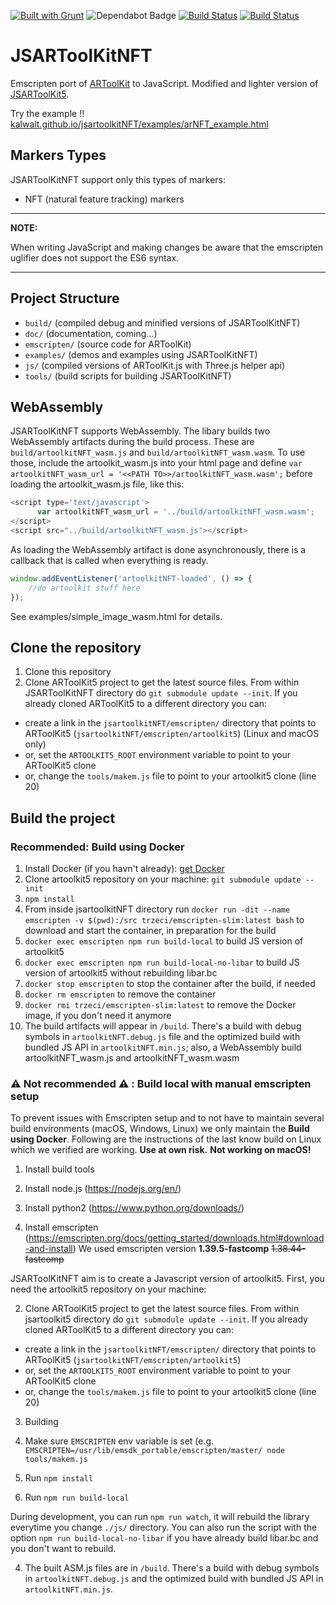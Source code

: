 [![Built with Grunt](https://cdn.gruntjs.com/builtwith.svg)](https://gruntjs.com/)
<img src="https://flat.badgen.net/dependabot/thepracticaldev/dev.to?icon=dependabot" alt="Dependabot Badge" />
[![Build Status](https://travis-ci.com/kalwalt/jsartoolkitNFT.svg?branch=master)](https://travis-ci.com/kalwalt/jsartoolkitNFT)
[![Build Status](https://app.bitrise.io/app/27069fc90c01edd4/status.svg?token=NEccMUM1Jh8TFezKwDexAw)](https://app.bitrise.io/app/27069fc90c01edd4)

# JSARToolKitNFT

Emscripten port of [ARToolKit](https://github.com/artoolkitx/artoolkit5) to JavaScript.
Modified and lighter version of [JSARToolKit5](https://github.com/artoolkitx/jsartoolkit5).

Try the example !! [kalwalt.github.io/jsartoolkitNFT/examples/arNFT_example.html](https://kalwalt.github.io/jsartoolkitNFT/examples/arNFT_example.html)

## Markers Types

JSARToolKitNFT support only this types of markers:

- NFT (natural feature tracking) markers

--------------------------------------------------------------------------------

**NOTE:**

When writing JavaScript and making changes be aware that the emscripten uglifier does not support the ES6 syntax.

--------------------------------------------------------------------------------

## Project Structure

- `build/` (compiled debug and minified versions of JSARToolKitNFT)
- `doc/` (documentation, coming...)
- `emscripten/` (source code for ARToolKit)
- `examples/` (demos and examples using JSARToolKitNFT)
- `js/` (compiled versions of ARToolKit.js with Three.js helper api)
- `tools/` (build scripts for building JSARToolKitNFT)

## WebAssembly

JSARToolKitNFT supports WebAssembly. The libary builds two WebAssembly artifacts during the build process. These are `build/artoolkitNFT_wasm.js` and `build/artoolkitNFT_wasm.wasm`. To use those, include the artoolkit_wasm.js into your html page and define `var artoolkitNFT_wasm_url = '<<PATH TO>>/artoolkitNFT_wasm.wasm';` before loading the artoolkit_wasm.js file, like this:

```javascript
<script type='text/javascript'>
      var artoolkitNFT_wasm_url = '../build/artoolkitNFT_wasm.wasm';
</script>
<script src="../build/artoolkitNFT_wasm.js"></script>
```

As loading the WebAssembly artifact is done asynchronously, there is a callback that is called when everything is ready.

```javascript
window.addEventListener('artoolkitNFT-loaded', () => {
    //do artoolkit stuff here
});
```

See examples/simple_image_wasm.html for details.

## Clone the repository

1. Clone this repository
2. Clone ARToolKit5 project to get the latest source files. From within JSARToolKitNFT directory do `git submodule update --init`. If you already cloned ARToolKit5 to a different directory you can:

  - create a link in the `jsartoolkitNFT/emscripten/` directory that points to ARToolKit5 (`jsartoolkitNFT/emscripten/artoolkit5`) (Linux and macOS only)
  - or, set the `ARTOOLKIT5_ROOT` environment variable to point to your ARToolKit5 clone
  - or, change the `tools/makem.js` file to point to your artoolkit5 clone (line 20)

## Build the project

### Recommended: Build using Docker

1. Install Docker (if you havn't already): [get Docker](https://www.docker.com/)
2. Clone artoolkit5 repository on your machine: `git submodule update --init`
3. `npm install`
4. From inside jsartoolkitNFT directory run `docker run -dit --name emscripten -v $(pwd):/src trzeci/emscripten-slim:latest bash` to download and start the container, in preparation for the build
5. `docker exec emscripten npm run build-local` to build JS version of artoolkit5
6. `docker exec emscripten npm run build-local-no-libar` to build JS version of artoolkit5 without rebuilding libar.bc
7. `docker stop emscripten` to stop the container after the build, if needed
8. `docker rm emscripten` to remove the container
9. `docker rmi trzeci/emscripten-slim:latest` to remove the Docker image, if you don't need it anymore
10. The build artifacts will appear in `/build`. There's a build with debug symbols in `artoolkitNFT.debug.js` file and the optimized build with bundled JS API in `artoolkitNFT.min.js`; also, a WebAssembly build artoolkitNFT_wasm.js and artoolkitNFT_wasm.wasm

### ⚠️ Not recommended ⚠️ : Build local with manual emscripten setup

To prevent issues with Emscripten setup and to not have to maintain several build environments (macOS, Windows, Linux) we only maintain the **Build using Docker**. Following are the instructions of the last know build on Linux which we verified are working. **Use at own risk.** **Not working on macOS!**

1. Install build tools

  1. Install node.js (<https://nodejs.org/en/>)
  2. Install python2 (<https://www.python.org/downloads/>)
  3. Install emscripten (<https://emscripten.org/docs/getting_started/downloads.html#download-and-install>) We used emscripten version **1.39.5-fastcomp** ~~1.38.44-fastcomp~~

JSARToolKitNFT aim is to create a Javascript version of artoolkit5\. First, you need the artoolkit5 repository on your machine:

2. Clone ARToolKit5 project to get the latest source files. From within jsartoolkit5 directory do `git submodule update --init`. If you already cloned ARToolKit5 to a different directory you can:

  - create a link in the `jsartoolkitNFT/emscripten/` directory that points to ARToolKit5 (`jsartoolkitNFT/emscripten/artoolkit5`)
  - or, set the `ARTOOLKIT5_ROOT` environment variable to point to your ARToolKit5 clone
  - or, change the `tools/makem.js` file to point to your artoolkit5 clone (line 20)

3. Building

  1. Make sure `EMSCRIPTEN` env variable is set (e.g. `EMSCRIPTEN=/usr/lib/emsdk_portable/emscripten/master/ node tools/makem.js`
  2. Run `npm install`
  3. Run `npm run build-local`

During development, you can run `npm run watch`, it will rebuild the library everytime you change `./js/` directory. You can also run the script with the option `npm run build-local-no-libar` if you have already build libar.bc and you don't want to rebuild.

4. The built ASM.js files are in `/build`. There's a build with debug symbols in `artoolkitNFT.debug.js` and the optimized build with bundled JS API in `artoolkitNFT.min.js`.
